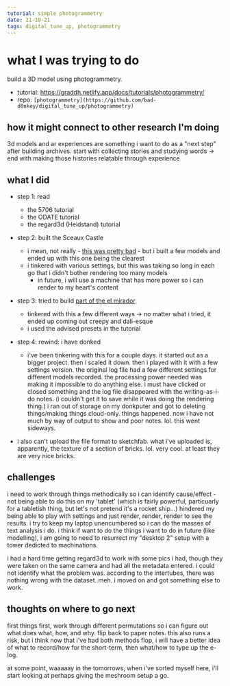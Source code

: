 ```yaml
---
tutorial: simple photogrammetry
date: 21-10-21
tags: digital_tune_up, photogrammetry
---
```


# what I was trying to do

build a 3D model using photogrammetry.

+ tutorial: https://graddh.netlify.app/docs/tutorials/photogrammetry/
+ repo: `[photogrammetry](https://github.com/bad-d0nkey/digital_tune_up/photogrammetry)`

## how it might connect to other research I'm doing

3d models and ar experiences are something i want to do as a "next step" after building archives. start with collecting stories and studying words -> end with making those histories relatable through experience

## what I did

+ step 1: read
  + the 5706 tutorial
  + the ODATE tutorial
  + the regard3d (Heidstand) tutorial

+ step 2: built the Sceaux Castle 
  + i mean, not really - [this was pretty bad](https://github.com/bad-d0nkey/digital_tune_up/blob/84cd2154b95b8abc247bdf49d7eb31e9f954c772/photogrammetry/sceaux_castle.r3d) - but i built a few models and ended up with this one being the clearest
  + i tinkered with various settings, but this was taking so long in each go that i didn't bother rendering too many models
    + in future, i will use a machine that has more power so i can render to my heart's content    

+ step 3: tried to build [part of the el mirador](https://bad-d0nkey.github.io/sketchfab/bricks.html)
  + tinkered with this a few different ways -> no matter what i tried, it ended up coming out creepy and dali-esque
  + i used the advised presets in the tutorial

+ step 4: rewind: i have donked
  + i've been tinkering with this for a couple days. it started out as a bigger project. then i scaled it down. then i played with it with a few settings version. the original log file had a few different settings for different models recorded. the processing power needed was making it impossible to do anything else. i must have clicked or closed something and the log file disappeared with the writing-as-i-do notes. (i couldn't get it to save while it was doing the rendering thing.) i ran out of storage on my donkputer and got to deleting things/making things cloud-only. things happened. now i have not much by way of output to show and poor notes. lol. this went sideways. 
+ i also can't upload the file format to sketchfab. what i've uploaded is, apparently, the texture of a section of bricks. lol. very cool. at least they are very nice bricks. 
       
## challenges 

i need to work through things methodically so i can identify cause/effect - not being able to do this on my 'tablet' (which is fairly powerful, particuarly for a tabletish thing, but let's not pretend it's a rocket ship...) hindered my being able to play with settings and just render, render, render to see the results. i try to keep my laptop unencumbered so i can do the masses of text analysis i do. i think if want to do the things i want to do in future (like modelling), i am going to need to resurrect my "desktop 2" setup with a tower dedicted to machinations.

i had a hard time getting regard3d to work with some pics i had, though they were taken on the same camera and had all the metadata entered. i could not identify what the problem was. according to the intertubes, there was nothing wrong with the dataset. meh. i moved on and got something else to work. 

## thoughts on where to go next

first things first, work through different permutations so i can figure out what does what, how, and why. flip back to paper notes. this also runs a risk, but i think now that i've had both methods flop, i will have a better idea of what to record/how for the short-term, then what/how to type up the e-log. 

at some point, waaaaay in the tomorrows, when i've sorted myself here, i'll start looking at perhaps giving the meshroom setup a go.
